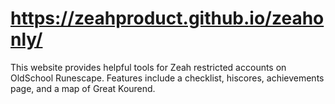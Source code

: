 # https://zeahproduct.github.io/zeahonly/

This website provides helpful tools for Zeah restricted accounts on OldSchool Runescape.
Features include a checklist, hiscores, achievements page, and a map of Great Kourend.

